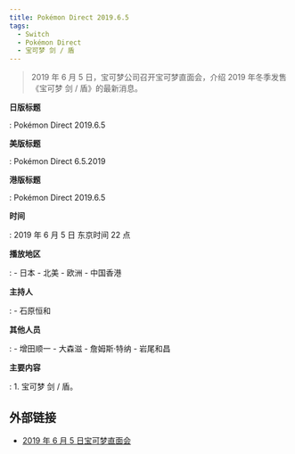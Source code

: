 ```yaml
---
title: Pokémon Direct 2019.6.5
tags:
  - Switch
  - Pokémon Direct
  - 宝可梦 剑 / 盾
---
```


> 2019 年 6 月 5 日，宝可梦公司召开宝可梦直面会，介绍 2019 年冬季发售《宝可梦 剑 / 盾》的最新消息。

**日版标题**

:   Pokémon Direct 2019.6.5

**美版标题**

:   Pokémon Direct 6.5.2019

**港版标题**

:   Pokémon Direct 2019.6.5

**时间**

:   2019 年 6 月 5 日 东京时间 22 点

**播放地区**

:   - 日本
    - 北美
    - 欧洲
    - 中国香港

**主持人**

:   - 石原恒和

**其他人员**

:   - 增田顺一
    - 大森滋
    - 詹姆斯·特纳
    - 岩尾和昌

**主要内容**

:   1. 宝可梦 剑 / 盾。

## 外部链接

- [2019 年 6 月 5 日宝可梦直面会](https://www.bilibili.com/video/BV1CJ411S77G/)
